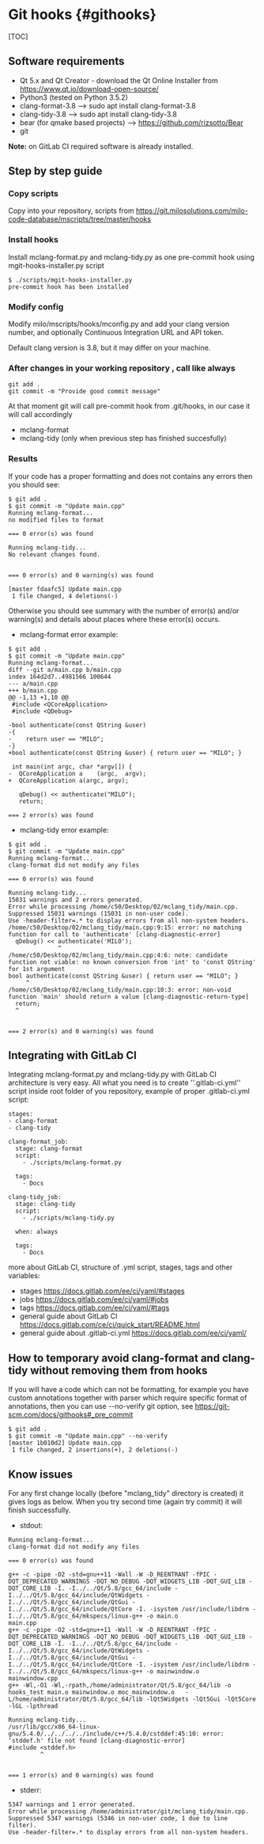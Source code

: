 Git hooks {#githooks}
===

[TOC]

## Software requirements

* Qt 5.x and Qt Creator - download the Qt Online Installer from https://www.qt.io/download-open-source/
* Python3 (tested on Python 3.5.2)
* clang-format-3.8 		  --> sudo apt install clang-format-3.8
* clang-tidy-3.8   		  --> sudo apt install clang-tidy-3.8
* bear (for qmake based projects) --> https://github.com/rizsotto/Bear
* git


**Note:** on GitLab CI required software is already installed.

## Step by step guide

### Copy scripts

Copy into your repository, scripts from https://git.milosolutions.com/milo-code-database/mscripts/tree/master/hooks

### Install hooks

Install mclang-format.py and mclang-tidy.py as one pre-commit hook using mgit-hooks-installer.py script

```
$ ./scripts/mgit-hooks-installer.py
pre-commit hook has been installed
```

### Modify config

Modify milo/mscripts/hooks/mconfig.py and add your clang version number, and optionally Continuous Integration URL and API token.

Default clang version is 3.8, but it may differ on your machine.

### After changes in your working repository , call like always

```
git add .
git commit -m "Provide good commit message"
```

At that moment git will call pre-commit hook from .git/hooks, in our case it will call accordingly
* mclang-format
* mclang-tidy (only when previous step has finished succesfully)

### Results

If your code has a proper formatting and does not contains any errors then you should see:

```
$ git add .
$ git commit -m "Update main.cpp"
Running mclang-format...
no modified files to format

=== 0 error(s) was found

Running mclang-tidy...
No relevant changes found.


=== 0 error(s) and 0 warning(s) was found

[master fdaafc5] Update main.cpp
 1 file changed, 4 deletions(-)
```

Otherwise you should see summary with the number of error(s) and/or warning(s) and details about places
where these error(s) occurs.

* mclang-format error example:

```
$ git add .
$ git commit -m "Update main.cpp"
Running mclang-format...
diff --git a/main.cpp b/main.cpp
index 164d2d7..4981566 100644
--- a/main.cpp
+++ b/main.cpp
@@ -1,13 +1,10 @@
 #include <QCoreApplication>
 #include <QDebug>

-bool authenticate(const QString &user)
-{
-    return user == "MILO";
-}
+bool authenticate(const QString &user) { return user == "MILO"; }

 int main(int argc, char *argv[]) {
-  QCoreApplication a    (argc,  argv);
+  QCoreApplication a(argc, argv);

   qDebug() << authenticate("MILO");
   return;

=== 2 error(s) was found
```

* mclang-tidy error example:

```
$ git add .
$ git commit -m "Update main.cpp"
Running mclang-format...
clang-format did not modify any files

=== 0 error(s) was found

Running mclang-tidy...
15031 warnings and 2 errors generated.
Error while processing /home/c50/Desktop/02/mclang_tidy/main.cpp.
Suppressed 15031 warnings (15031 in non-user code).
Use -header-filter=.* to display errors from all non-system headers.
/home/c50/Desktop/02/mclang_tidy/main.cpp:9:15: error: no matching function for call to 'authenticate' [clang-diagnostic-error]
  qDebug() << authenticate('MILO');
              ^
/home/c50/Desktop/02/mclang_tidy/main.cpp:4:6: note: candidate function not viable: no known conversion from 'int' to 'const QString' for 1st argument
bool authenticate(const QString &user) { return user == "MILO"; }
     ^
/home/c50/Desktop/02/mclang_tidy/main.cpp:10:3: error: non-void function 'main' should return a value [clang-diagnostic-return-type]
  return;
  ^


=== 2 error(s) and 0 warning(s) was found
```

## Integrating with GitLab CI

Integrating mclang-format.py and mclang-tidy.py with GitLab CI architecture is very easy. All what you need is to create ''.gitlab-ci.yml'' script inside root folder of you repository, example of proper .gitlab-ci.yml script:

```
stages:
- clang-format
- clang-tidy

clang-format_job:
  stage: clang-format
  script:
    - ./scripts/mclang-format.py

  tags:
    - Docs

clang-tidy_job:
  stage: clang-tidy
  script:
    - ./scripts/mclang-tidy.py

  when: always

  tags:
    - Docs
```

more about GitLab CI, structure of .yml script, stages, tags and other variables:
* stages https://docs.gitlab.com/ee/ci/yaml/#stages
* jobs https://docs.gitlab.com/ee/ci/yaml/#jobs
* tags https://docs.gitlab.com/ee/ci/yaml/#tags
* general guide about GitLab CI https://docs.gitlab.com/ce/ci/quick_start/README.html
* general guide about .gitlab-ci.yml https://docs.gitlab.com/ee/ci/yaml/

## How to temporary avoid clang-format and clang-tidy without removing them from hooks

If you will have a code which can not be formatting, for example you have custom annotations together with parser which require specific format of annotations, then you can use --no-verify git option, see https://git-scm.com/docs/githooks#_pre_commit

```
$ git add .
$ git commit -m "Update main.cpp" --no-verify
[master 1b010d2] Update main.cpp
 1 file changed, 2 insertions(+), 2 deletions(-)
```

## Know issues

For any first change locally (before "mclang_tidy" directory is created) it gives logs as below.
When you try second time (again try commit) it will finish successfully.

* stdout:

```
Running mclang-format...
clang-format did not modify any files

=== 0 error(s) was found

g++ -c -pipe -O2 -std=gnu++11 -Wall -W -D_REENTRANT -fPIC -DQT_DEPRECATED_WARNINGS -DQT_NO_DEBUG -DQT_WIDGETS_LIB -DQT_GUI_LIB -DQT_CORE_LIB -I. -I../../Qt/5.8/gcc_64/include -
I../../Qt/5.8/gcc_64/include/QtWidgets -I../../Qt/5.8/gcc_64/include/QtGui -I../../Qt/5.8/gcc_64/include/QtCore -I. -isystem /usr/include/libdrm -I../../Qt/5.8/gcc_64/mkspecs/linux-g++ -o main.o
main.cpp
g++ -c -pipe -O2 -std=gnu++11 -Wall -W -D_REENTRANT -fPIC -DQT_DEPRECATED_WARNINGS -DQT_NO_DEBUG -DQT_WIDGETS_LIB -DQT_GUI_LIB -DQT_CORE_LIB -I. -I../../Qt/5.8/gcc_64/include -
I../../Qt/5.8/gcc_64/include/QtWidgets -I../../Qt/5.8/gcc_64/include/QtGui -I../../Qt/5.8/gcc_64/include/QtCore -I. -isystem /usr/include/libdrm -I../../Qt/5.8/gcc_64/mkspecs/linux-g++ -o mainwindow.o
mainwindow.cpp
g++ -Wl,-O1 -Wl,-rpath,/home/administrator/Qt/5.8/gcc_64/lib -o hooks_test main.o mainwindow.o moc_mainwindow.o   -L/home/administrator/Qt/5.8/gcc_64/lib -lQt5Widgets -lQt5Gui -lQt5Core -lGL -lpthread

Running mclang-tidy...
/usr/lib/gcc/x86_64-linux-gnu/5.4.0/../../../../include/c++/5.4.0/cstddef:45:10: error: 'stddef.h' file not found [clang-diagnostic-error]
#include <stddef.h>
         ^


=== 1 error(s) and 0 warning(s) was found
```

* stderr:

```
5347 warnings and 1 error generated.
Error while processing /home/administrator/git/mclang_tidy/main.cpp.
Suppressed 5347 warnings (5346 in non-user code, 1 due to line filter).
Use -header-filter=.* to display errors from all non-system headers.
```
